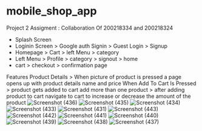 # mobile_shop_app

Project 2 Assigment : Collaboration Of 200218334 and 200218324

- Splash Screen
- Loginin Screen > Google auth Signin > Guest Login > Signup
- Homepage > Cart > left Menu > category
- Left Menu > Profile > category > signout > home
- cart > checkout > confirmation page 


Features 
Product Details > When picture of product is pressed a page opens up with product details name and price
When Add To Cart Is Pressed > product gets added to cart 
add more than one product > after adding product to cart navigate to cart to increase or decrease the amount of the product
![Screenshot (436)](https://github.com/rayyy1235/mobile_shop_app_200218324/assets/130174146/a5064e54-7814-4855-aa39-a66d0391cd9c)
![Screenshot (435)](https://github.com/rayyy1235/mobile_shop_app_200218324/assets/130174146/bada723e-ddd1-477d-9f20-8410e5e7430c)
![Screenshot (434)](https://github.com/rayyy1235/mobile_shop_app_200218324/assets/130174146/50eb8971-a979-4ea9-a2f4-59f61573c25f)
![Screenshot (433)](https://github.com/rayyy1235/mobile_shop_app_200218324/assets/130174146/7df6d5f1-46bf-4484-b59d-5c266beac069)
![Screenshot (431)](https://github.com/rayyy1235/mobile_shop_app_200218324/assets/130174146/81ee7abe-b99c-4902-b2ed-c61949eac893)
![Screenshot (443)](https://github.com/rayyy1235/mobile_shop_app_200218324/assets/130174146/eb6cfac9-386e-4266-9404-9bc7b3843262)
![Screenshot (442)](https://github.com/rayyy1235/mobile_shop_app_200218324/assets/130174146/5fa11589-ab12-42e4-b9b5-aca8edc65766)
![Screenshot (441)](https://github.com/rayyy1235/mobile_shop_app_200218324/assets/130174146/621a4082-274e-4e47-b1bd-c952e05f2beb)
![Screenshot (440)](https://github.com/rayyy1235/mobile_shop_app_200218324/assets/130174146/783590a2-fb3f-4ae6-a6f7-cb95cd11bcc0)
![Screenshot (439)](https://github.com/rayyy1235/mobile_shop_app_200218324/assets/130174146/4fe68c2a-a2a8-4c1c-a96f-1ea277b595f3)
![Screenshot (438)](https://github.com/rayyy1235/mobile_shop_app_200218324/assets/130174146/ed953178-e171-4452-ad84-11ce33e5f620)
![Screenshot (437)](https://github.com/rayyy1235/mobile_shop_app_200218324/assets/130174146/178f244f-b4f7-4daf-a604-91345d35f280)

